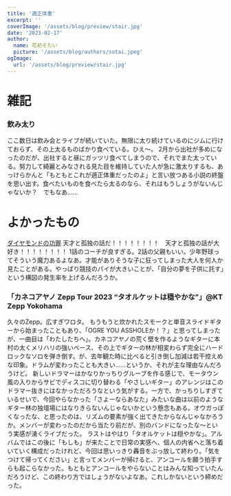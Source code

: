 ```yaml
---
title: '適正体重'
excerpt: ''
coverImage: '/assets/blog/preview/stair.jpg'
date: '2023-02-17'
author:
  name: 花初そたい
  picture: '/assets/blog/authors/sotai.jpeg'
ogImage:
  url: '/assets/blog/preview/stair.jpg'
---
```

# 雑記

### 飲み太り
ここ数日は飲み会とライブが続いていた。無限に太り続けているのにジムに行けておらず、その上太るものばかり食べている。ひえ～。
2月から出社が多めになったのだが、出社すると昼にガッツリ食べてしまうので、それでまた太っている。努力して綺麗とみなされる見た目を維持していた人が急に激太りするも、あっけらかんと「もともとこれが適正体重だったのよ」と言い放つある小説の終盤を思い出す。食べたいものを食べたら太るのなら、それはもうしょうがないんじゃないか？　でもなあ……


# よかったもの

[ダイヤモンドの功罪](https://tonarinoyj.jp/episode/4855956445056488441)
天才と孤独の話だ！！！！！！！！　天才と孤独の話が大好き！！！！！！！！
1話のコーチが良すぎる。2話の父親もいい。少年野球ってそういう魔力あるよなあ。才能がありそうな子に狂ってしまった大人を何人か見たことがある。やっぱり競技のパイが大きいことが、「自分の夢を子供に託す」という構図の発生率を上げるんだろうか。

### 「カネコアヤノ Zepp Tour 2023 “タオルケットは穏やかな”」@KT Zepp Yokohama
久々のZepp。広すぎワロタ。
もうもうと炊かれたスモークと単音スライドギターから始まったこともあり、「OGRE YOU ASSHOLEか！？」と思ってしまったが、一曲目は「わたしたちへ」。カネコアヤノの荒く壁を作るようなギターに本村の太くメリハリの強いベース、その上でギターの林が相変わらず完全にハードロックなソロを弾き倒す。が、去年観た時に比べると引き倒し加減は若干控えめな印象。ドラムが変わったことも大きい……というか、それが主な理由なんだろうけど。
新しいドラマーはかなりかっちりグルーブを作る感じで、モータウン風の入りからサビでディスコに切り替わる「やさしいギター」のアレンジはこのドラマー抜きにはなかっただろうなという気がする。一方で、かっちりしすぎているせいで、今回やらなかった「さよーならあなた」みたいな曲は以前のようなギター林の独壇場にはなりきらないんじゃないかという懸念もある。オウガっぽくなったな、と思ったのは、リズムの要素が強く出てきたからなんじゃなかろうか。メンバーが変わったのだから当たり前だが、別のバンドになったな～という実感が湧くライブだった。
ラストはやはり「タオルケットは穏やかな」。アルバムではこの後に「もしも」が来たことで日常の実感へ、個人の内省へと落ち着いていく構成だったけれど、今回は思いっきり轟音をぶっ放して終わり。「気をつけて帰ってください」と言ってメンバーが掃けると、アンコールを願う拍手すらも起こらなかった。もともとアンコールをやらないことはみんな知っていたんだろうけど、この終わり方ではしょうがないよなあ。これしかないという締めだった。